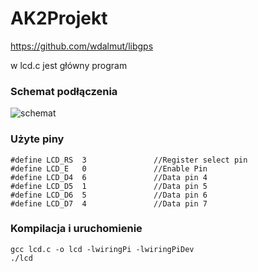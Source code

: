 # AK2Projekt

https://github.com/wdalmut/libgps

w lcd.c jest główny program

### Schemat podłączenia

![schemat](http://i.imgur.com/yArQZMv.png)

### Użyte piny

```
#define LCD_RS  3               //Register select pin
#define LCD_E   0               //Enable Pin
#define LCD_D4  6               //Data pin 4
#define LCD_D5  1               //Data pin 5
#define LCD_D6  5               //Data pin 6
#define LCD_D7  4               //Data pin 7
```

### Kompilacja i uruchomienie
```
gcc lcd.c -o lcd -lwiringPi -lwiringPiDev
./lcd
```
